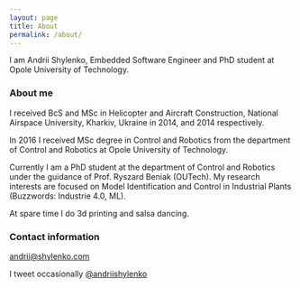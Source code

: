 ```yaml
---
layout: page
title: About
permalink: /about/
---
```


  I am Andrii Shylenko, Embedded Software Engineer and PhD student at Opole University of Technology.

### About me

  I received BcS and MSc in Helicopter and Aircraft Construction, National Airspace University, Kharkiv, Ukraine in 2014, and 2014 respectively. 

  In 2016 I received MSc degree in Control and Robotics from the department of Control and Robotics at Opole University of Technology.  

  Currently I am a PhD student at the department of Control and Robotics under the guidance of Prof. Ryszard Beniak (OUTech). My research interests are focused on Model Identification and Control in Industrial Plants (Buzzwords: Industrie 4.0, ML).

  At spare time I do 3d printing and salsa dancing.

### Contact information
  [andrii@shylenko.com](mailto:andrii@shylenko.com)

  I tweet occasionally [@andriishylenko](https://twitter.com/AndriiShylenko)
